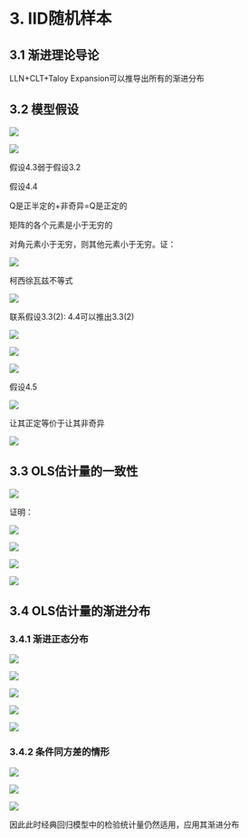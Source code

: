 # 3. IID随机样本

## 3.1 渐进理论导论

LLN+CLT+Taloy Expansion可以推导出所有的渐进分布

## 3.2 模型假设

![](https://cdn.jsdelivr.net/gh/Henrry-Wu/FigBed/Figs/20200611225455.png)

![](https://cdn.jsdelivr.net/gh/Henrry-Wu/FigBed/Figs/20200611225504.png)

假设4.3弱于假设3.2

假设4.4

Q是正半定的+非奇异=Q是正定的

矩阵的各个元素是小于无穷的

对角元素小于无穷，则其他元素小于无穷。证：

![](https://cdn.jsdelivr.net/gh/Henrry-Wu/FigBed/Figs/20200611225515.png)

柯西徐瓦兹不等式

![](https://cdn.jsdelivr.net/gh/Henrry-Wu/FigBed/Figs/20200611225523.png)

联系假设3.3(2): 4.4可以推出3.3(2)

![](https://cdn.jsdelivr.net/gh/Henrry-Wu/FigBed/Figs/20200611225532.png)

![](https://cdn.jsdelivr.net/gh/Henrry-Wu/FigBed/Figs/20200611225541.png)

![](https://cdn.jsdelivr.net/gh/Henrry-Wu/FigBed/Figs/20200611225552.png)

假设4.5

![](https://cdn.jsdelivr.net/gh/Henrry-Wu/FigBed/Figs/20200611225559.png)

让其正定等价于让其非奇异

![](https://cdn.jsdelivr.net/gh/Henrry-Wu/FigBed/Figs/20200611225605.png)

## 3.3 OLS估计量的一致性

![](https://cdn.jsdelivr.net/gh/Henrry-Wu/FigBed/Figs/20200611225632.png)

证明：

![](https://cdn.jsdelivr.net/gh/Henrry-Wu/FigBed/Figs/20200611225643.png)

![](https://cdn.jsdelivr.net/gh/Henrry-Wu/FigBed/Figs/20200611225649.png)

![](https://cdn.jsdelivr.net/gh/Henrry-Wu/FigBed/Figs/20200611225657.png)

![](https://cdn.jsdelivr.net/gh/Henrry-Wu/FigBed/Figs/20200611225704.png)

## 3.4 OLS估计量的渐进分布

### 3.4.1 渐进正态分布 

![](https://cdn.jsdelivr.net/gh/Henrry-Wu/FigBed/Figs/20200611225712.png)

![](https://cdn.jsdelivr.net/gh/Henrry-Wu/FigBed/Figs/20200611225719.png)

![](https://cdn.jsdelivr.net/gh/Henrry-Wu/FigBed/Figs/20200611225722.png)

![](https://cdn.jsdelivr.net/gh/Henrry-Wu/FigBed/Figs/20200611225730.png)

![](https://cdn.jsdelivr.net/gh/Henrry-Wu/FigBed/Figs/20200611225738.png)

### 3.4.2 条件同方差的情形

![](https://cdn.jsdelivr.net/gh/Henrry-Wu/FigBed/Figs/20200611225742.png)

![](https://cdn.jsdelivr.net/gh/Henrry-Wu/FigBed/Figs/20200611225751.png)

![](https://cdn.jsdelivr.net/gh/Henrry-Wu/FigBed/Figs/20200611225801.png)

因此此时经典回归模型中的检验统计量仍然适用，应用其渐进分布

